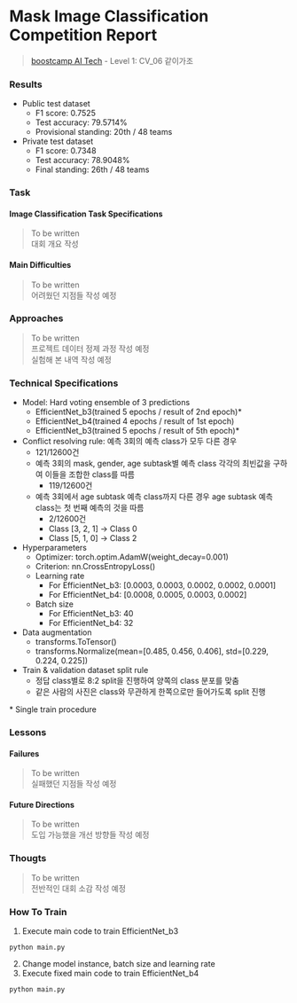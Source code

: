 # Mask Image Classification Competition Report

> [boostcamp AI Tech](https://boostcamp.connect.or.kr) - Level 1: CV_06 같이가조

### Results

  * Public test dataset
    * F1 score: 0.7525
    * Test accuracy: 79.5714%
    * Provisional standing: 20th / 48 teams
  * Private test dataset
    * F1 score: 0.7348
    * Test accuracy: 78.9048%
    * Final standing: 26th / 48 teams

### Task

#### Image Classification Task Specifications

> To be written <br>
> 대회 개요 작성 

#### Main Difficulties

> To be written <br>
> 어려웠던 지점들 작성 예정

### Approaches

> To be written <br>
> 프로젝트 데이터 정제 과정 작성 예정 <br>
> 실험해 본 내역 작성 예정

### Technical Specifications

  * Model: Hard voting ensemble of 3 predictions
    * EfficientNet_b3(trained 5 epochs / result of 2nd epoch)*
    * EfficientNet_b4(trained 4 epochs / result of 1st epoch)
    * EfficientNet_b3(trained 5 epochs / result of 5th epoch)*
  * Conflict resolving rule: 예측 3회의 예측 class가 모두 다른 경우
    * 121/12600건
    * 예측 3회의 mask, gender, age subtask별 예측 class 각각의 최빈값을 구하여 이들을 조합한 class를 따름
      * 119/12600건
    * 예측 3회에서 age subtask 예측 class까지 다른 경우 age subtask 예측 class는 첫 번째 예측의 것을 따름
      * 2/12600건
      * Class [3, 2, 1] -> Class 0
      * Class [5, 1, 0] -> Class 2
  * Hyperparameters
    * Optimizer: torch.optim.AdamW(weight_decay=0.001)
    * Criterion: nn.CrossEntropyLoss()
    * Learning rate
      * For EfficientNet_b3: [0.0003, 0.0003, 0.0002, 0.0002, 0.0001]
      * For EfficientNet_b4: [0.0008, 0.0005, 0.0003, 0.0002]
    * Batch size
      * For EfficientNet_b3: 40
      * For EfficientNet_b4: 32
  * Data augmentation
    * transforms.ToTensor()
    * transforms.Normalize(mean=[0.485, 0.456, 0.406], std=[0.229, 0.224, 0.225])
  * Train & validation dataset split rule
    * 정답 class별로 8:2 split을 진행하여 양쪽의 class 분포를 맞춤
    * 같은 사람의 사진은 class와 무관하게 한쪽으로만 들어가도록 split 진행

\* Single train procedure

### Lessons

#### Failures

> To be written <br>
> 실패했던 지점들 작성 예정

#### Future Directions

> To be written <br>
> 도입 가능했을 개선 방향들 작성 예정

### Thougts

> To be written <br>
> 전반적인 대회 소감 작성 예정

### How To Train

1. Execute main code to train EfficientNet_b3

```shell
python main.py
```

2. Change model instance, batch size and learning rate
3. Execute fixed main code to train EfficientNet_b4

```shell
python main.py
```
